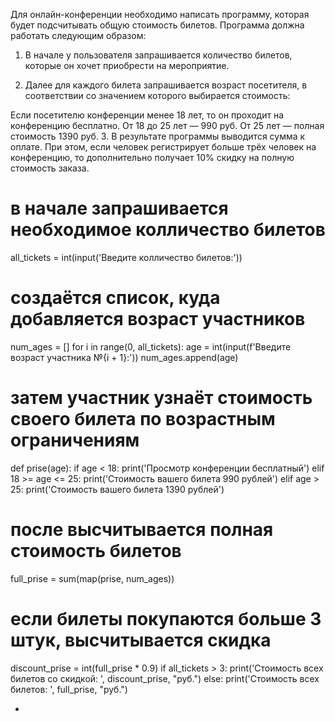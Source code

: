 Для онлайн-конференции необходимо написать программу, которая будет подсчитывать общую стоимость билетов. Программа должна работать следующим образом:

1. В начале у пользователя запрашивается количество билетов, которые он хочет приобрести на мероприятие.

2. Далее для каждого билета запрашивается возраст посетителя, в соответствии со значением которого выбирается стоимость:

Если посетителю конференции менее 18 лет, то он проходит на конференцию бесплатно.
От 18 до 25 лет — 990 руб.
От 25 лет — полная стоимость 1390 руб.
3. В результате программы выводится сумма к оплате. При этом, если человек регистрирует больше трёх человек на конференцию, то дополнительно получает 10% скидку на полную стоимость заказа.

# в начале запрашивается необходимое колличество билетов
all_tickets = int(input('Введите колличество билетов:'))
# создаётся список, куда добавляется возраст участников
num_ages = []
for i in range(0, all_tickets):
    age = int(input(f'Введите возраст участника №{i + 1}:'))
    num_ages.append(age)
# затем участник узнаёт стоимость своего билета по возрастным ограничениям
def prise(age):
    if age < 18:
        print('Просмотр конференции бесплатный')
    elif 18 >= age <= 25:
        print('Стоимость вашего билета 990 рублей')
    elif age > 25:
        print('Стоимость вашего билета 1390 рублей')
# после высчитывается полная стоимость билетов
full_prise = sum(map(prise, num_ages))
# если билеты покупаются больше 3 штук, высчитывается скидка
discount_prise = int(full_prise * 0.9)
if all_tickets > 3:
    print('Стоимость всех билетов со скидкой: ', discount_prise, "руб.")
else:
    print('Стоимость всех билетов: ', full_prise, "руб.")

-
